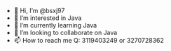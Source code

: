 - 👋 Hi, I’m @bsxj97
- 👀 I’m interested in Java
- 🌱 I’m currently learning Java
- 💞️ I’m looking to collaborate on Java
- 📫 How to reach me Q: 3119403249 or 3270728362

<!---
bsxj97/bsxj97 is a ✨ special ✨ repository because its `README.md` (this file) appears on your GitHub profile.
You can click the Preview link to take a look at your changes.
--->
